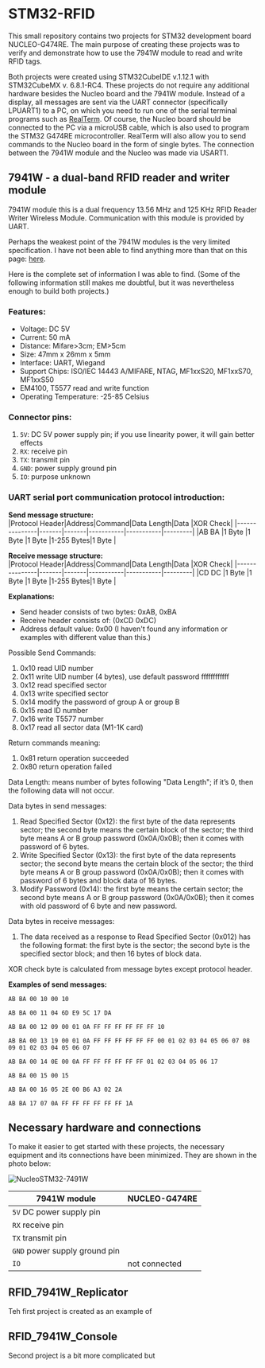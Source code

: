 # STM32-RFID
This small repository contains two projects for STM32 development board NUCLEO-G474RE.
The main purpose of creating these projects was to verify and demonstrate how to use the 7941W module to read and write RFID tags.

Both projects were created using STM32CubeIDE v.1.12.1 with STM32CubeMX v. 6.8.1-RC4.
These projects do not require any additional hardware besides the Nucleo board and the 7941W module.  Instead of a display, all messages are sent via the UART connector (specifically LPUART1) to a PC, on which you need to run one of the serial terminal programs such as [RealTerm](https://realterm.sourceforge.io/). Of course, the Nucleo board should be connected to the PC via a microUSB cable, which is also used to program the STM32 G474RE microcontroller. RealTerm will also allow you to send commands to the Nucleo board in the form of single bytes.
The connection between the 7941W module and the Nucleo was made via USART1.
 
## 7941W - a dual-band RFID reader and writer module
7941W module this is a dual frequency 13.56 MHz and 125 KHz RFID Reader Writer Wireless Module. 
Communication with this module is provided by UART.

Perhaps the weakest point of the 7941W modules is the very limited specification. I have not been able to find anything more than that on this page: [here](http://www.icstation.com/dual-frequency-rfid-reader-writer-wireless-module-uart-1356mhz-125khz-icidmifare-card-p-12444.html). 

Here is the complete set of information I was able to find.
(Some of the following information still makes me doubtful, but it was nevertheless enough to build both projects.)

### Features:
- Voltage: DC 5V
- Current: 50 mA
- Distance: Mifare>3cm; EM>5cm
- Size: 47mm x 26mm x 5mm
- Interface: UART, Wiegand
- Support Chips: ISO/IEC 14443 A/MIFARE, NTAG, MF1xxS20, MF1xxS70, MF1xxS50
- EM4100, T5577 read and write function
- Operating Temperature: -25-85 Celsius

### Connector pins:
1. `5V`: DC 5V power supply pin; if you use linearity power, it will gain better effects
2. `RX`: receive pin
3. `TX`: transmit pin
4. `GND`: power supply ground pin
5. `IO`: purpose unknown

### UART serial port communication protocol introduction:

**Send message structure:**                                                
|Protocol Header|Address|Command|Data Length|Data       |XOR Check|
|---------------|-------|-------|-----------|-----------|---------|
|AB BA	        |1 Byte	|1 Byte	|1 Byte	    |1-255 Bytes|1 Byte   |

**Receive message structure:**                                                
|Protocol Header|Address|Command|Data Length|Data       |XOR Check|
|---------------|-------|-------|-----------|-----------|---------|
|CD DC	        |1 Byte	|1 Byte	|1 Byte	    |1-255 Bytes|1 Byte   |

**Explanations:**
- Send header consists of two bytes: 0xAB, 0xBA
- Receive header consists of: (0xCD 0xDC)
- Address default value: 0x00 (I haven't found any information or examples with different value than this.) 

Possible Send Commands:
1. 0x10 read UID number
2. 0x11 write UID number (4 bytes), use default password ffffffffffff
3. 0x12 read specified sector
4. 0x13 write specified sector
5. 0x14 modify the password of group A or group B
6. 0x15 read ID number
7. 0x16 write T5577 number
8. 0x17 read all sector data (M1-1K card)

Return commands meaning:
1. 0x81 return operation succeeded
2. 0x80 return operation failed

Data Length: means number of bytes following "Data Length"; if it’s 0, then the following data will not occur.

Data bytes in send messages:
1. Read Specified Sector (0x12): the first byte of the data represents sector; the second byte means the certain block of the sector; the third byte means A or B group password (0x0A/0x0B);
    then it comes with password of 6 bytes.
2. Write Specified Sector (0x13): the first byte of the data represents sector; the second byte means the certain block of the sector; the third byte means A or B group password (0x0A/0x0B);
    then it comes with password of 6 bytes and block data of 16 bytes.
3. Modify Password (0x14): the first byte means the certain sector; the second byte means A or B group password (0x0A/0x0B); then it comes with old password of 6 byte and new password.

Data bytes in receive messages:
1. The data received as a response to Read Specified Sector (0x012) has the following format: the first byte is the sector; the second byte is the specified sector block; and then 16 bytes of block data.

XOR check byte is calculated from message bytes except protocol header.

**Examples of send messages:**
```
AB BA 00 10 00 10
```
```
AB BA 00 11 04 6D E9 5C 17 DA
```
```
AB BA 00 12 09 00 01 0A FF FF FF FF FF FF 10
```
```
AB BA 00 13 19 00 01 0A FF FF FF FF FF FF 00 01 02 03 04 05 06 07 08 09 01 02 03 04 05 06 07
```
```
AB BA 00 14 0E 00 0A FF FF FF FF FF FF 01 02 03 04 05 06 17
```
```
AB BA 00 15 00 15
```
```
AB BA 00 16 05 2E 00 B6 A3 02 2A
```
```
AB BA 17 07 0A FF FF FF FF FF FF 1A
```


## Necessary hardware and connections
To make it easier to get started with these projects, the necessary equipment and its connections have been minimized. They are shown in the photo below:   

![NucleoSTM32-7491W](https://github.com/user-attachments/assets/31dc22c6-c049-4d99-920a-c960bb15a859)

  
|7941W module      |NUCLEO-G474RE           |
|------------------|------------------------|
|`5V` DC power supply pin	             |                        |
|`RX`	receive pin             |                        |   
|`TX`	transmit pin             |                        |   
|`GND` power supply ground pin	            |                        |   
|`IO`	             | not connected         |   

## RFID_7941W_Replicator
Teh first project is created as an example of 

## RFID_7941W_Console
Second project is a bit more complicated but
